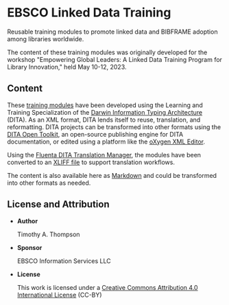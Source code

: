 # EBSCO Linked Data Training
Reusable training modules to promote linked data and BIBFRAME adoption among libraries worldwide.

The content of these training modules was originally developed for the workshop "Empowering Global Leaders: A Linked Data Training Program for Library Innovation," held May 10-12, 2023.

## Content
These [training modules](https://github.com/timathom/EBSCO-Linked-Data-Training/tree/main/content/dita) have been developed using the Learning and Training Specialization of the [Darwin Information Typing Architecture](https://en.wikipedia.org/wiki/Darwin_Information_Typing_Architecture) (DITA). As an XML format, DITA lends itself to reuse, translation, and reformatting. DITA projects can be transformed into other formats using the [DITA Open Toolkit](https://www.dita-ot.org/), an open-source publishing engine for DITA documentation, or edited using a platform like the [oXygen XML Editor](https://www.oxygenxml.com/doc/versions/25.1/ug-editor/topics/eppo-first-dita-topic.html).

Using the [Fluenta DITA Translation Manager](https://maxprograms.com/products/fluenta.html), the modules have been converted to an [XLIFF file](https://github.com/timathom/EBSCO-Linked-Data-Training/blob/main/content/xliff/ebsco_training_es.ditamap.xlf) to support translation workflows.

The content is also available here as [Markdown](https://github.com/timathom/EBSCO-Linked-Data-Training/blob/main/content/markdown/index.md) and could be transformed into other formats as needed.

## License and Attribution

-   **Author**

    Timothy A. Thompson

-   **Sponsor**

    EBSCO Information Services LLC

-   **License**

    This work is licensed under a [Creative Commons Attribution 4.0 International License](http://creativecommons.org/licenses/by/4.0/) \(CC-BY\)
